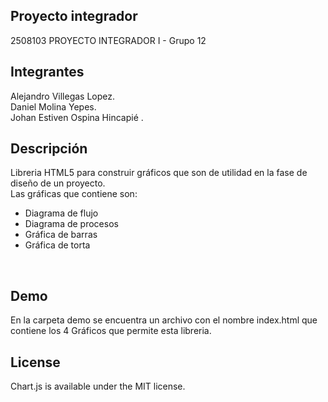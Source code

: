 ## Proyecto integrador
2508103 PROYECTO INTEGRADOR I - Grupo 12

## Integrantes
Alejandro Villegas Lopez.<br />
Daniel Molina Yepes.<br />
Johan Estiven Ospina Hincapié .<br />

## Descripción
Libreria HTML5 para construir gráficos que son de utilidad en la fase de diseño de un proyecto.<br/>
Las gráficas que contiene son:
<ul>
<li>Diagrama de flujo</li>
<li>Diagrama de procesos</li>
<li>Gráfica de barras</li>
<li>Gráfica de torta</li>
</ul>
<br/>

## Demo
En la carpeta demo se encuentra un archivo con el nombre index.html
que contiene los 4 Gráficos que permite esta libreria.

## License
Chart.js is available under the MIT license.
